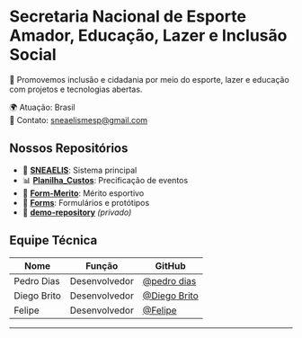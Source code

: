 # Secretaria Nacional de Esporte Amador, Educação, Lazer e Inclusão Social

🎯 Promovemos inclusão e cidadania por meio do esporte, lazer e educação com projetos e tecnologias abertas.

🌍 Atuação: Brasil  
📧 Contato: sneaelismesp@gmail.com

## Nossos Repositórios

- 🧠 **[SNEAELIS](https://github.com/SNEAELIS/SNEAELIS)**: Sistema principal
- 📊 **[Planilha_Custos](https://github.com/SNEAELIS/Planilha_Custos)**: Precificação de eventos
- 🎯 **[Form-Merito]([https://github.com/SNEAELIS/Form-Merito](https://github.com/SNEAELIS/SNEAELIS))**: Mérito esportivo
- 📝 **[Forms](https://github.com/SNEAELIS/Forms)**: Formulários e protótipos
- 🧪 **[demo-repository](https://github.com/SNEAELIS/demo-repository)** *(privado)*

## Equipe Técnica

| Nome          | Função             | GitHub                                               |
|---------------|--------------------|------------------------------------------------------|
| Pedro Dias    | Desenvolvedor      | [@pedro dias](https://github.com/pedrodiasprogramer) |
| Diego Brito   | Desenvolvedor      | [@Diego Brito](https://github.com/)                  |
| Felipe        | Desenvolvedor      | [@Felipe](https://github.com/)                       |

---



